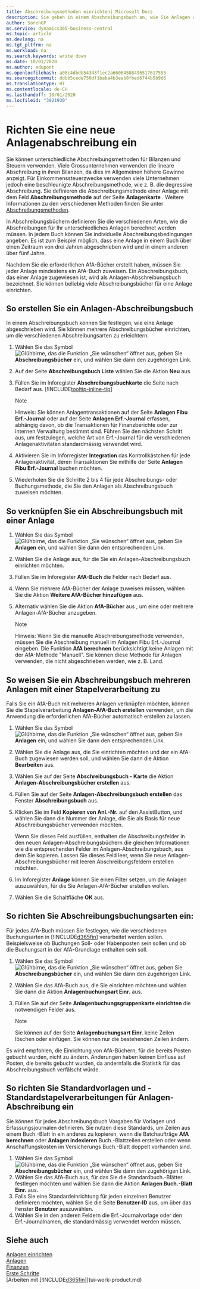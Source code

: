 ```yaml
---
title: Abschreibungsmethoden einrichten| Microsoft Docs
description: Sie geben in einem Abschreibungsbuch an, wie Sie Anlagen abschreiben oder anzeigen möchten.
author: SorenGP
ms.service: dynamics365-business-central
ms.topic: article
ms.devlang: na
ms.tgt_pltfrm: na
ms.workload: na
ms.search.keywords: write down
ms.date: 10/01/2020
ms.author: edupont
ms.openlocfilehash: a08c4dbdb54343f1ec2a66064508496517617555
ms.sourcegitcommit: ddbb5cede750df1baba4b3eab8fbed6744b5b9d6
ms.translationtype: HT
ms.contentlocale: de-CH
ms.lasthandoff: 10/01/2020
ms.locfileid: "3921930"
---
```

# <a name="set-up-fixed-asset-depreciation"></a>Richten Sie eine neue Anlagenabschreibung ein
 Sie können unterschiedliche Abschreibungsmethoden für Bilanzen und Steuern verwenden. Viele Grossunternehmen verwenden die lineare Abschreibung in ihren Bilanzen, da dies im Allgemeinen höhere Gewinne anzeigt. Für Einkommenssteuerzwecke verwenden viele Unternehmen jedoch eine beschleunigte Abschreibungsmethode, wie z. B. die degressive Abschreibung. Sie definieren die Abschreibungsmethode einer Anlage mit dem Feld **Abschreibungsmethode** auf der Seite **Anlagenkarte** . Weitere Informationen zu den verschiedenen Methoden finden Sie unter [Abschreibungsmethoden](fa-depreciation-methods.md).

 In Abschreibungsbüchern definieren Sie die verschiedenen Arten, wie die Abschreibungen für Ihr unterschiedliches Anlagen berechnet werden müssen. In jedem Buch können Sie individuelle Abschreibungsbedingungen angeben. Es ist zum Beispiel möglich, dass eine Anlage in einem Buch über einen Zeitraum von drei Jahren abgeschrieben wird und in einem anderen über fünf Jahre.

 Nachdem Sie die erforderlichen AfA-Bücher erstellt haben, müssen Sie jeder Anlage mindestens ein AfA-Buch zuweisen. Ein Abschreibungsbuch, das einer Anlage zugewiesen ist, wird als Anlagen-Abschreibungsbuch bezeichnet. Sie können beliebig viele Abschreibungsbücher für eine Anlage einrichten. 

## <a name="to-create-a-depreciation-book"></a>So erstellen Sie ein Anlagen-Abschreibungsbuch
In einem Abschreibungsbuch können Sie festlegen, wie eine Anlage abgeschrieben wird. Sie können mehrere Abschreibungsbücher einrichten, um die verschiedenen Abschreibungsarten zu erleichtern.  

1. Wählen Sie das Symbol ![Glühbirne, das die Funktion „Sie wünschen“ öffnet](media/ui-search/search_small.png "Tell Me-Funktion") aus, geben Sie **Abschreibungsbücher** ein, und wählen Sie dann den zugehörigen Link.
2. Auf der Seite **Abschreibungsbuch Liste** wählen Sie die Aktion **Neu** aus.
3. Füllen Sie im Inforegister **Abschreibungsbuchkarte** die Seite nach Bedarf aus. [!INCLUDE[tooltip-inline-tip](includes/tooltip-inline-tip_md.md)]

    > [!NOTE]  
    >   Hinweis: Sie können Anlagentransaktionen auf der Seite **Anlagen Fibu Erf.-Journal** oder auf der Seite **Anlagen Erf.-Journal** erfassen, abhängig davon, ob die Transaktionen für Finanzberichte oder zur internen Verwaltung bestimmt sind. Führen Sie den nächsten Schritt aus, um festzulegen, welche Art von Erf.-Journal für die verschiedenen Anlagenaktivitäten standardmässig verwendet wird.
4. Aktivieren Sie im Inforregister **Integration** das Kontrollkästchen für jede Anlagenaktivität, deren Transaktionen Sie mithilfe der Seite **Anlagen Fibu Erf.-Journal** buchen möchten.
5. Wiederholen Sie die Schritte 2 bis 4 für jede Abschreibungs- oder Buchungsmethode, die Sie den Anlagen als Abschreibungsbuch zuweisen möchten.

## <a name="to-assign-a-depreciation-book-to-a-fixed-asset"></a>So verknüpfen Sie ein Abschreibungsbuch mit einer Anlage
1. Wählen Sie das Symbol ![Glühbirne, das die Funktion „Sie wünschen“ öffnet](media/ui-search/search_small.png "Tell Me-Funktion") aus, geben Sie **Anlagen** ein, und wählen Sie dann den entsprechenden Link.
2. Wählen Sie die Anlage aus, für die Sie ein Anlagen-Abschreibungsbuch einrichten möchten.
3. Füllen Sie im Inforegister **AfA-Buch** die Felder nach Bedarf aus.
4. Wenn Sie mehrere AfA-Bücher der Anlage zuweisen müssen, wählen Sie die Aktion **Weitere AfA-Bücher hinzufügen** aus.
5. Alternativ wählen Sie die Aktion **AfA-Bücher** aus , um eine oder mehrere Anlagen-AfA-Bücher anzugeben.

    > [!NOTE]  
    >   Hinweis: Wenn Sie die manuelle Abschreibungsmethode verwenden, müssen Sie die Abschreibung manuell im Anlagen Fibu Erf.-Journal eingeben. Die Funktion **AfA berechnen** berücksichtigt keine Anlagen mit der AfA-Methode "Manuell". Sie können diese Methode für Anlagen verwenden, die nicht abgeschrieben werden, wie z. B. Land.

## <a name="to-assign-a-depreciation-book-to-multiple-fixed-assets-with-a-batch-job"></a>So weisen Sie ein Abschreibungsbuch mehreren Anlagen mit einer Stapelverarbeitung zu
Falls Sie ein AfA-Buch mit mehreren Anlagen verknüpfen möchten, können Sie die Stapelverarbeitung **Anlagen-AfA-Buch erstellen** verwenden, um die Anwendung die erforderlichen AfA-Bücher automatisch erstellen zu lassen.  

1. Wählen Sie das Symbol ![Glühbirne, das die Funktion „Sie wünschen“ öffnet](media/ui-search/search_small.png "Tell Me-Funktion") aus, geben Sie **Anlagen** ein, und wählen Sie dann den entsprechenden Link.
2. Wählen Sie die Anlage aus, die Sie einrichten möchten und der ein AfA-Buch zugewiesen werden soll, und wählen Sie dann die Aktion **Bearbeiten** aus.
3. Wählen Sie auf der Seite **Abschreibungsbuch - Karte** die Aktion **Anlagen-Abschreibungsbücher erstellen** aus.
4. Füllen Sie auf der Seite **Anlagen-Abschreibungsbuch erstellen** das Fenster **Abschreibungsbuch** aus.
5. Klicken Sie im Feld **Kopieren von Anl.-Nr.** auf den AssistButton, und wählen Sie dann die Nummer der Anlage, die Sie als Basis für neue Abschreibungsbücher verwenden möchten.

    Wenn Sie dieses Feld ausfüllen, enthalten die Abschreibungsfelder in den neuen Anlagen-Abschreibungsbüchern die gleichen Informationen wie die entsprechenden Felder im Anlagen-Abschreibungsbuch, aus dem Sie kopieren. Lassen Sie dieses Feld leer, wenn Sie neue Anlagen-Abschreibungsbücher mit leeren Abschreibungsfeldern erstellen möchten.  
6. Im Inforegister **Anlage** können Sie einen Filter setzen, um die Anlagen auszuwählen, für die Sie Anlagen-AfA-Bücher erstellen wollen.
7. Wählen Sie die Schaltfläche **OK** aus.

## <a name="to-set-up-depreciation-posting-types"></a>So richten Sie Abschreibungsbuchungsarten ein:
Für jedes AfA-Buch müssen Sie festlegen, wie die verschiedenen Buchungsarten in [!INCLUDE[d365fin](includes/d365fin_md.md)] verarbeitet werden sollen. Beispielsweise ob Buchungen Soll- oder Habenposten sein sollen und ob die Buchungsart in der AfA-Grundlage enthalten sein soll.  

1. Wählen Sie das Symbol ![Glühbirne, das die Funktion „Sie wünschen“ öffnet](media/ui-search/search_small.png "Tell Me-Funktion") aus, geben Sie **Abschreibungsbücher** ein, und wählen Sie dann den zugehörigen Link.  
2. Wählen Sie das AfA-Buch aus, die Sie einrichten möchten und wählen Sie dann die Aktion **Anlagenbuchungsart Einr.** aus.
3. Füllen Sie auf der Seite **Anlagenbuchungsgruppenkarte einrichten** die notwendigen Felder aus.

    > [!NOTE]  
    >   Sie können auf der Seite **Anlagenbuchungsart Einr.** keine Zeilen löschen oder einfügen. Sie können nur die bestehenden Zeilen ändern.

Es wird empfohlen, die Einrichtung von AfA-Büchern, für die bereits Posten gebucht wurden, nicht zu ändern. Änderungen haben keinen Einfluss auf Posten, die bereits gebucht wurden, da andernfalls die Statistik für das Abschreibungsbuch verfälscht würde.

## <a name="to-set-up-default-templates-and-batches-for-fixed-asset-depreciation"></a>So richten Sie Standardvorlagen und -Standardstapelverarbeitungen für Anlagen-Abschreibung ein
Sie können für jedes Abschreibungsbuch Vorgaben für Vorlagen und Erfassungsjournalen definieren. Sie nutzen diese Standards, um Zeilen aus einem Buch.-Blatt in ein anderes zu kopieren, wenn die Batchaufträge **AfA berechnen** oder **Anlagen indexieren** Buch.-Blattzeilen erstellen oder wenn Anschaffungskosten im Versicherungs Buch.-Blatt doppelt vorhanden sind.  

1. Wählen Sie das Symbol ![Glühbirne, das die Funktion „Sie wünschen“ öffnet](media/ui-search/search_small.png "Tell Me-Funktion") aus, geben Sie **Abschreibungsbücher** ein, und wählen Sie dann den zugehörigen Link.  
2. Wählen Sie das AfA-Buch aus, für das Sie die Standardbuch.-Blätter festlegen möchten und wählen Sie dann die Aktion **Anlagen Buch.-Blatt Einr.** aus.  
3. Falls Sie eine Standardeinrichtung für jeden einzelnen Benutzer definieren möchten, wählen Sie die Seite **Benutzer-ID** aus, um über das Fenster **Benutzer** auszuwählen.  
4. Wählen Sie in den anderen Feldern die Erf.-Journalvorlage oder den Erf.-Journalnamen, die standardmässig verwendet werden müssen.  

## <a name="see-also"></a>Siehe auch
[Anlagen einrichten](fa-setup.md)  
[Anlagen](fa-manage.md)  
[Finanzen](finance.md)  
[Erste Schritte](product-get-started.md)  
[Arbeiten mit [!INCLUDE[d365fin](includes/d365fin_md.md)]](ui-work-product.md)
